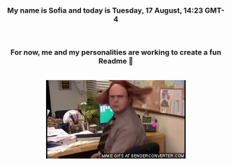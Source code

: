 


<div align="center">
<h3 >My name is Sofia and today is Tuesday, 17 August, 14:23 GMT-4</h3><br>
<h3 >For now, me and my personalities are working to create a fun Readme 👋
</h3><br>
<img src='img/dwight.gif' alt='working...'/>
</div>
